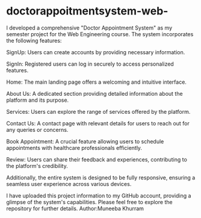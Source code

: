# doctorappoitmentsystem-web-
I developed a comprehensive "Doctor Appointment System" as my semester project for the Web Engineering course. The system incorporates the following features:

SignUp: Users can create accounts by providing necessary information.

SignIn: Registered users can log in securely to access personalized features.

Home: The main landing page offers a welcoming and intuitive interface.

About Us: A dedicated section providing detailed information about the platform and its purpose.

Services: Users can explore the range of services offered by the platform.

Contact Us: A contact page with relevant details for users to reach out for any queries or concerns.

Book Appointment: A crucial feature allowing users to schedule appointments with healthcare professionals efficiently.

Review: Users can share their feedback and experiences, contributing to the platform's credibility.

Additionally, the entire system is designed to be fully responsive, ensuring a seamless user experience across various devices.

I have uploaded this project information to my GitHub account, providing a glimpse of the system's capabilities. Please feel free to explore the repository for further details.
Author:Muneeba Khurram
